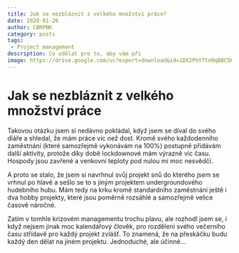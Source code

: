 ```yaml
---
title: Jak se nezbláznit z velkého množství práce?
date: 2020-01-26
author: CBRPNK
category: posts
tags:
 - Project management
description: Co udělat pro to, aby vám při
image: https://drive.google.com/uc?export=download&id=1DX2PhY7tn0qB8C5Kh4aWzrC9EqmLy6go
---
```


<image-component imageUrl="https://drive.google.com/uc?export=download&id=1DX2PhY7tn0qB8C5Kh4aWzrC9EqmLy6go" imageHeight="300" />

# Jak se nezbláznit z velkého množství práce

Takovou otázku jsem si nedávno pokládal, když jsem se díval do svého diáře a shledal, že mám práce víc než dost. Kromě svého každodenního zaměstnání (které samozřejmě vykonávám na 100%) postupně přidávám další aktivity, protože díky době lockdownové mám výrazně víc času. Hospody jsou zavřené a venkovní teploty pod nulou mi moc nesvědčí.

A proto se stalo, že jsem si navrhnul svůj projekt snů do kterého jsem se vrhnul po hlavě a sešlo se to s jiným projektem undergroundového hudebního hubu. Mám tedy na krku kromě standardního zaměstnání ještě i dva hobby projekty, které jsou poměrně rozsáhlé a samozřejmě velice časově náročné.

Zatím v tomhle krizovém managementu trochu plavu, ale rozhodl jsem se, i když nejsem jinak moc kalendářový člověk, pro rozdělení svého večerního času střídavě pro každý projekt zvlášť. To znamená, že na přeskáčku budu každý den dělat na jiném projektu. Jednoduché, ale účinné...

